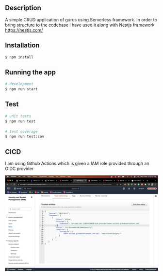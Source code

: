 ## Description
A simple CRUD application of gurus using Serverless framework. In order to bring structure to the codebase i have used it along with Nestjs framework  https://nestjs.com/
## Installation

```bash
$ npm install
```

## Running the app

```bash
# development
$ npm run start

```

## Test

```bash
# unit tests
$ npm run test

# test coverage
$ npm run test:cov
```

## CICD

I am using Github Actions which is given a IAM role provided through an OIDC provider

![Screenshot 2023-05-08 at 8.25.01 PM.png](screenshot.png)
